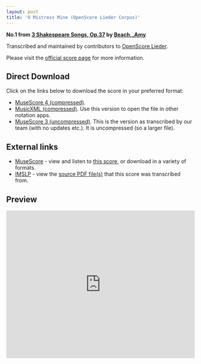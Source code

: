 ```yaml
---
layout: post
title: 'O Mistress Mine (OpenScore Lieder Corpus)'
---
```


__No.1 from [3 Shakespeare Songs, Op.37](https://fourscoreandmore.org/OpenScore/Beach%2C_Amy/3_Shakespeare_Songs%2C_Op.37/) by [Beach,_Amy](https://fourscoreandmore.org/OpenScore/Beach%2C_Amy)__

Transcribed and maintained by contributors to [OpenScore Lieder].

Please visit the [official score page] for more information.

[official score page]: https://musescore.com/openscore-lieder-corpus/scores/6564424
[OpenScore Lieder]: https://musescore.com/openscore-lieder-corpus

## Direct Download

Click on the links below to download the score in your preferred format:
- [MuseScore 4 (compressed)](https://fourscoreandmore.org/OpenScore/Beach%2C_Amy/3_Shakespeare_Songs%2C_Op.37/1_O_Mistress_Mine.mscz).
- [MusicXML (compressed)](https://fourscoreandmore.org/OpenScore/Beach%2C_Amy/3_Shakespeare_Songs%2C_Op.37/1_O_Mistress_Mine.mxl). Use this version to open the file in other notation apps.
- [MuseScore 3 (uncompressed)](https://raw.githubusercontent.com/OpenScore/Lieder/refs/heads/main/scores/Beach%2C_Amy/3_Shakespeare_Songs%2C_Op.37/1_O_Mistress_Mine/lc6564424.mscx). This is the version as transcribed by our team (with no updates etc.). It is uncompressed (so a larger file).

## External links

- [MuseScore] - view and listen to [this score][MuseScore], or download in a variety of formats.
- [IMSLP] - view the [source PDF file(s)][IMSLP] that this score was transcribed from.

[MuseScore]: https://musescore.com/score/6564424
[IMSLP]: https://imslp.org/wiki/Special:ReverseLookup/637440

## Preview

<iframe width="100%" height="394" src="https://musescore.com/openscore-lieder-corpus/scores/6564424/embed" frameborder="0" allowfullscreen allow="autoplay; fullscreen"></iframe>
